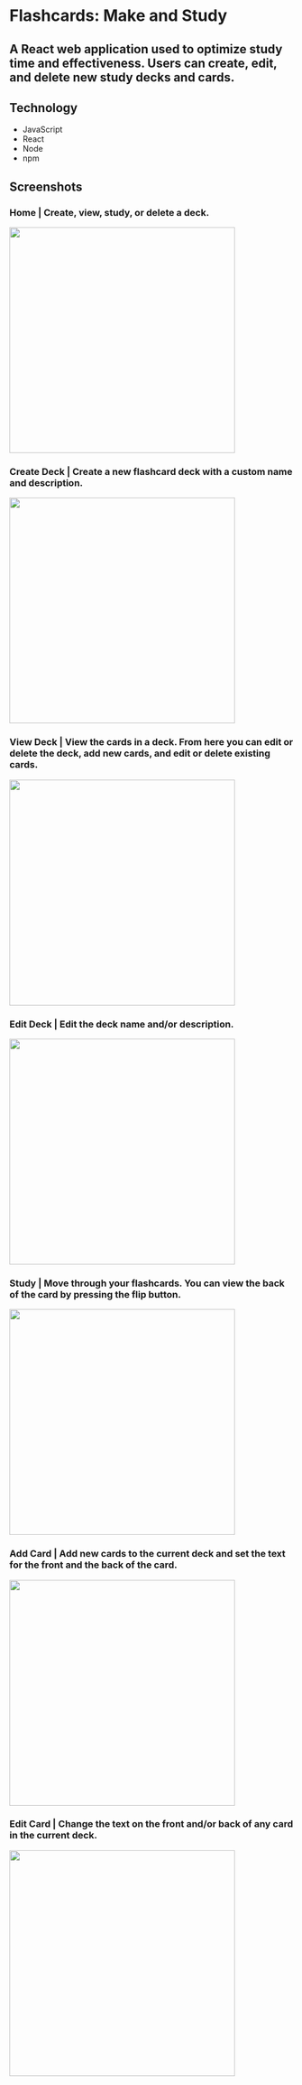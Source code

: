 # Flashcards: Make and Study

## A React web application used to optimize study time and effectiveness. Users can create, edit, and delete new study decks and cards.

## Technology
- JavaScript
- React
- Node
- npm

## Screenshots
### Home | Create, view, study, or delete a deck.
<img src= "https://64.media.tumblr.com/b38b74cb091dc728567098c1be5e484c/c81457c402c54c9c-c8/s640x960/2ef188510586fc7b549a458fc7d624b369f06e6f.png" width="400">

### Create Deck | Create a new flashcard deck with a custom name and description.
<img src= "https://64.media.tumblr.com/ae00ec93e93778ddafd97bcd78a551c6/d6a298afa11a6987-41/s640x960/d1a41d7dfa38df757519309df0d4e31aec12d115.png" width="400">

### View Deck | View the cards in a deck. From here you can edit or delete the deck, add new cards, and edit or delete existing cards.
<img src= "https://64.media.tumblr.com/606607b7a227ae3af7d731f91c7c1710/fdfd564b1f3b0606-26/s640x960/cd304646bf1e3621ed77fe34e293430fa2b93a18.png" width="400">

### Edit Deck | Edit the deck name and/or description.
<img src= "https://64.media.tumblr.com/abce5d856ffe017d1a7a50ce07192dde/0e559f53e35b074e-96/s640x960/638414798a7a5f693b95234fac1ceecb579be302.png" width="400">

### Study | Move through your flashcards. You can view the back of the card by pressing the flip button.
<img src= "https://64.media.tumblr.com/b6121b9ec23db728c745c56a2905315a/fd4ddeaa61380add-0c/s640x960/dfee2e77c056396234bc1a44c4c2ee3ce1c89d66.png" width="400">

### Add Card | Add new cards to the current deck and set the text for the front and the back of the card.
<img src= "https://64.media.tumblr.com/1c692d743ffcec2081926b8913aab3ea/a67847e24c95c485-6f/s640x960/91b842510f569ec15dd99d994a259184b7a94bcc.png" width="400">

### Edit Card | Change the text on the front and/or back of any card in the current deck.
<img src= "https://64.media.tumblr.com/456f70cfc00497a8e2b6857b84965434/15a03fdeff9eb96a-a8/s640x960/d5c04edc08dad06a3c5477b831921876db9231bc.png" width="400">



